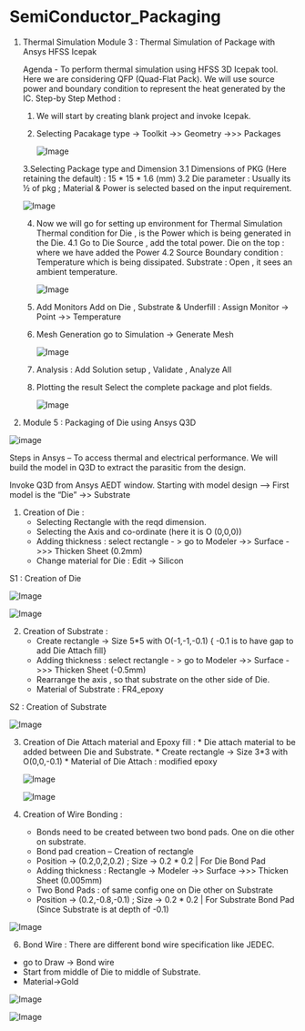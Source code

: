 # SemiConductor_Packaging
  1. Thermal Simulation
    Module 3 : Thermal Simulation of Package with Ansys HFSS Icepak

     Agenda -
        To perform thermal simulation using HFSS 3D Icepak tool.
        Here we are considering QFP (Quad-Flat Pack). We will use source power and boundary condition to represent 
        the heat generated by the IC.
      Step-by Step Method :
        1. We will start by creating blank project and invoke Icepak.
        2. Selecting Pacakage type -> Toolkit ->> Geometry ->>> Packages
           
           ![Image](https://github.com/user-attachments/assets/a233f63c-0f83-48c3-a335-798b736a82e9)
           
        3.Selecting Package type and Dimension 
          3.1 Dimensions of PKG (Here retaining the default) : 15 * 15 * 1.6 (mm)
          3.2 Die parameter : Usually its ½ of pkg ; Material & Power is selected based on the input requirement.
     
     ![Image](https://github.com/user-attachments/assets/500d1385-52e3-4fa1-8409-7066b6722dc8)


        4. Now we will go for setting up environment for Thermal Simulation
            Thermal condition for Die , is the Power which is being generated in the Die.
        4.1 Go to Die Source , add the total power. 
              Die on the top : where we have added the Power
        4.2 Source Boundary condition :  Temperature  which is being dissipated.
    		      Substrate : Open , it sees an ambient temperature.
           
           ![Image](https://github.com/user-attachments/assets/adb6a1bd-2583-4e1f-b100-183b29baca4e)


         
        6. Add Monitors 
            Add on Die , Substrate & Underfill :  Assign Monitor -> Point ->> Temperature
        7. Mesh Generation
            go to Simulation -> Generate Mesh
           
           ![Image](https://github.com/user-attachments/assets/c6b80106-382d-470c-ab80-08273c9318f9)


        9. Analysis : Add Solution setup , Validate , Analyze All
        10. Plotting the result
           Select the complete package and plot fields.

            ![Image](https://github.com/user-attachments/assets/41fece33-bcf8-4917-a9f6-42303cf6dc99)


           
2. Module 5 : Packaging of Die using Ansys Q3D
   
 ![image](https://github.com/user-attachments/assets/64d1d23f-638a-4384-b09f-4c5ff979398e)

  Steps in Ansys –
To access thermal and electrical performance.
We will build the model in Q3D to extract the parasitic from the design.

Invoke Q3D from Ansys AEDT window.
Starting with model design –> First model is the “Die” ->> Substrate
1. Creation of Die :
 	* Selecting Rectangle with the reqd dimension.
	* Selecting the Axis and co-ordinate (here it is O (0,0,0))
	* Adding thickness : select rectangle - > go to Modeler ->> Surface ->>> Thicken Sheet (0.2mm)
	* Change material for Die : Edit -> Silicon

S1 : Creation of Die 

 ![Image](https://github.com/user-attachments/assets/e948d3b9-0727-448b-b74b-475ed0119f9f)

 ![Image](https://github.com/user-attachments/assets/58109c5a-d88c-4491-8a85-456f40bfd5cd)



 2.  Creation of Substrate :
    	* Create rectangle -> Size 5*5 with O(-1,-1,-0.1)  { -0.1 is to have gap to add Die Attach fill}
    	* Adding thickness : select rectangle - > go to Modeler ->> Surface ->>> Thicken Sheet (-0.5mm)
    	* Rearrange the axis , so that substrate on the other side of Die.
    	* Material of Substrate : FR4_epoxy

S2 : Creation of Substrate

![Image](https://github.com/user-attachments/assets/f5ea9968-550f-49bf-af37-7afc94b8d8da)




3.  Creation of Die Attach material and Epoxy fill :
    	* Die attach material to be added between Die and Substrate.
    	* Create rectangle -> Size 3*3 with O(0,0,-0.1)
    	* Material of Die Attach : modified epoxy


    ![Image](https://github.com/user-attachments/assets/d3823dac-e6ad-48ff-b65d-67b515d5e750)

    ![Image](https://github.com/user-attachments/assets/94a194a6-0622-4ff3-999e-994e572d4395)
    
    

5.  Creation of Wire Bonding :
	* Bonds need to be created between two bond pads. One on die other on substrate.
	* Bond pad creation – Creation of rectangle 
	* Position -> (0.2,0,2,0.2) ; Size -> 0.2 * 0.2  | For Die Bond Pad
	* Adding thickness : Rectangle -> Modeler ->> Surface ->>> Thicken Sheet (0.005mm)
	* Two Bond Pads : of same config one on Die other on Substrate
	* Position -> (0.2,-0.8,-0.1) ; Size -> 0.2 * 0.2  | For Substrate Bond Pad
			    (Since Substrate is at depth of -0.1)

![Image](https://github.com/user-attachments/assets/a8ca053e-1a12-4e35-bb97-463383f30564)
      


6.  Bond Wire : There are different bond wire specification like JEDEC. 
   * go to Draw -> Bond wire
   * Start from middle of Die to middle of Substrate.
   *  Material->Gold


 ![Image](https://github.com/user-attachments/assets/a0ed0759-0a94-4366-b2aa-b456c9957cde)


 ![Image](https://github.com/user-attachments/assets/12316dac-5efc-4aa6-901d-c20c3319abe2)

 

    


    

